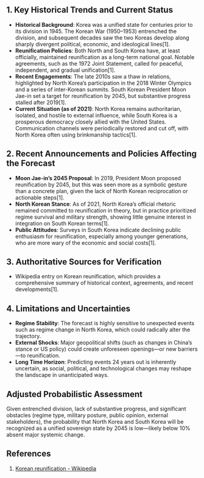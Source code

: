 ## 1. Key Historical Trends and Current Status

- **Historical Background**: Korea was a unified state for centuries prior to its division in 1945. The Korean War (1950–1953) entrenched the division, and subsequent decades saw the two Koreas develop along sharply divergent political, economic, and ideological lines[1].
- **Reunification Policies**: Both North and South Korea have, at least officially, maintained reunification as a long-term national goal. Notable agreements, such as the 1972 Joint Statement, called for peaceful, independent, and gradual unification[1].
- **Recent Engagements**: The late 2010s saw a thaw in relations, highlighted by North Korea’s participation in the 2018 Winter Olympics and a series of inter-Korean summits. South Korean President Moon Jae-in set a target for reunification by 2045, but substantive progress stalled after 2019[1].
- **Current Situation (as of 2021)**: North Korea remains authoritarian, isolated, and hostile to external influence, while South Korea is a prosperous democracy closely allied with the United States. Communication channels were periodically restored and cut off, with North Korea often using brinkmanship tactics[1].

## 2. Recent Announcements and Policies Affecting the Forecast

- **Moon Jae-in’s 2045 Proposal**: In 2019, President Moon proposed reunification by 2045, but this was seen more as a symbolic gesture than a concrete plan, given the lack of North Korean reciprocation or actionable steps[1].
- **North Korean Stance**: As of 2021, North Korea’s official rhetoric remained committed to reunification in theory, but in practice prioritized regime survival and military strength, showing little genuine interest in integration on South Korean terms[1].
- **Public Attitudes**: Surveys in South Korea indicate declining public enthusiasm for reunification, especially among younger generations, who are more wary of the economic and social costs[1].

## 3. Authoritative Sources for Verification

- Wikipedia entry on Korean reunification, which provides a comprehensive summary of historical context, agreements, and recent developments[1].

## 4. Limitations and Uncertainties

- **Regime Stability**: The forecast is highly sensitive to unexpected events such as regime change in North Korea, which could radically alter the trajectory.
- **External Shocks**: Major geopolitical shifts (such as changes in China’s stance or US policy) could create unforeseen openings—or new barriers—to reunification.
- **Long Time Horizon**: Predicting events 24 years out is inherently uncertain, as social, political, and technological changes may reshape the landscape in unanticipated ways.

## Adjusted Probabilistic Assessment

Given entrenched division, lack of substantive progress, and significant obstacles (regime type, military posture, public opinion, external stakeholders), the probability that North Korea and South Korea will be recognized as a unified sovereign state by 2045 is low—likely below 10% absent major systemic change.

## References

1. [Korean reunification - Wikipedia](https://en.wikipedia.org/wiki/Korean_reunification)